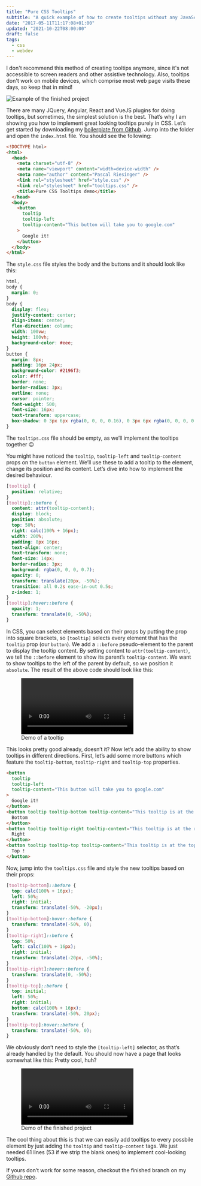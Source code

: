 ```yaml
---
title: "Pure CSS Tooltips"
subtitle: "A quick example of how to create tooltips without any JavaScript in pure CSS"
date: "2017-05-11T11:17:08+01:00"
updated: "2021-10-22T08:00:00"
draft: false
tags:
  - css
  - webdev
---
```


<Callout variant="danger">
  I don't recommend this method of creating tooltips anymore, since it's not
  accessible to screen readers and other assistive technology. Also, tooltips
  don't work on mobile devices, which comprise most web page visits these days,
  so keep that in mind!
</Callout>

![Example of the finished project](done.png)

There are many JQuery, Angular, React and VueJS plugins for doing tooltips, but sometimes, the
simplest solution is the best. That’s why I am showing you how to implement great looking tooltips
purely in CSS. Let’s get started by downloading my [boilerplate from
Github](https://github.com/riesinger/pure-css-tooltips-tutorial). Jump into the folder and
open the `index.html` file. You should see the following:

```html
<!DOCTYPE html>
<html>
  <head>
    <meta charset="utf-8" />
    <meta name="viewport" content="width=device-width" />
    <meta name="author" content="Pascal Riesinger" />
    <link rel="stylesheet" href="style.css" />
    <link rel="stylesheet" href="tooltips.css" />
    <title>Pure CSS Tooltips demo</title>
  </head>
  <body>
    <button
      tooltip
      tooltip-left
      tooltip-content="This button will take you to google.com"
    >
      Google it!
    </button>
  </body>
</html>
```

The `style.css` file styles the body and the buttons and it should look like this:

```css
html,
body {
  margin: 0;
}
body {
  display: flex;
  justify-content: center;
  align-items: center;
  flex-direction: column;
  width: 100vw;
  height: 100vh;
  background-color: #eee;
}
button {
  margin: 8px;
  padding: 16px 24px;
  background-color: #2196f3;
  color: #fff;
  border: none;
  border-radius: 3px;
  outline: none;
  cursor: pointer;
  font-weight: 500;
  font-size: 16px;
  text-transform: uppercase;
  box-shadow: 0 3px 6px rgba(0, 0, 0, 0.16), 0 3px 6px rgba(0, 0, 0, 0.23);
}
```

The `tooltips.css` file should be empty, as we’ll implement the tooltips together :wink:

You might have noticed the `tooltip`, `tooltip-left` and `tooltip-content` props on the `button`
element. We’ll use these to add a tooltip to the element, change its position and its content. Let’s
dive into how to implement the desired behaviour.

```css
[tooltip] {
  position: relative;
}
[tooltip]::before {
  content: attr(tooltip-content);
  display: block;
  position: absolute;
  top: 50%;
  right: calc(100% + 16px);
  width: 200%;
  padding: 8px 16px;
  text-align: center;
  text-transform: none;
  font-size: 14px;
  border-radius: 3px;
  background: rgba(0, 0, 0, 0.7);
  opacity: 0;
  transform: translate(20px, -50%);
  transition: all 0.2s ease-in-out 0.5s;
  z-index: 1;
}
[tooltip]:hover::before {
  opacity: 1;
  transform: translate(0, -50%);
}
```

In CSS, you can select elements based on their props by putting the prop into square brackets, so
`[tooltip]` selects every element that has the `tooltip` prop (our `button`). We add a `::before`
pseudo-element to the parent to display the tooltip content. By setting content to
`attr(tooltip-content)`, we tell the `::before` element to show its parent’s `tooltip-content`. We
want to show tooltips to the left of the parent by default, so we position it `absolute`. The result
of the above code should look like this:

<figure>
  <video controls>
    <source src="demo.mp4" type="video/mp4" />
  </video>
  <figcaption>Demo of a tooltip</figcaption>
</figure>

This looks pretty good already, doesn’t it? Now let’s add the ability to show tooltips in different
directions. First, let’s add some more buttons which feature the `tooltip-bottom`, `tooltip-right`
and `tooltip-top` properties.

```html
<button
  tooltip
  tooltip-left
  tooltip-content="This button will take you to google.com"
>
  Google it!
</button>
<button tooltip tooltip-bottom tooltip-content="This tooltip is at the bottom">
  Bottom
</button>
<button tooltip tooltip-right tooltip-content="This tooltip is at the right">
  Right
</button>
<button tooltip tooltip-top tooltip-content="This tooltip is at the top">
  Top !
</button>
```

Now, jump into the `tooltips.css` file and style the new tooltips based on their props:

```css
[tooltip-bottom]::before {
  top: calc(100% + 16px);
  left: 50%;
  right: initial;
  transform: translate(-50%, -20px);
}
[tooltip-bottom]:hover::before {
  transform: translate(-50%, 0);
}
[tooltip-right]::before {
  top: 50%;
  left: calc(100% + 16px);
  right: initial;
  transform: translate(-20px, -50%);
}
[tooltip-right]:hover::before {
  transform: translate(0, -50%);
}
[tooltip-top]::before {
  top: initial;
  left: 50%;
  right: initial;
  bottom: calc(100% + 16px);
  transform: translate(-50%, 20px);
}
[tooltip-top]:hover::before {
  transform: translate(-50%, 0);
}
```

We obviously don’t need to style the `[tooltip-left]` selector, as that’s already handled by the
default. You should now have a page that looks somewhat like this:
Pretty cool, huh?

<figure>
  <video controls>
    <source src="demo_full.mp4" type="video/mp4" />
  </video>
  <figcaption>Demo of the finished project</figcaption>
</figure>

The cool thing about this is that we can easily add tooltips to every possbile element by just
adding the `tooltip` and `tooltip-content` tags. We just needed 61 lines (53 if we strip the blank
ones) to implement cool-looking tooltips.

If yours don’t work for some reason, checkout the finished branch on my [Github
repo](https://github.com/riesinger/pure-css-tooltips-tutorial).
